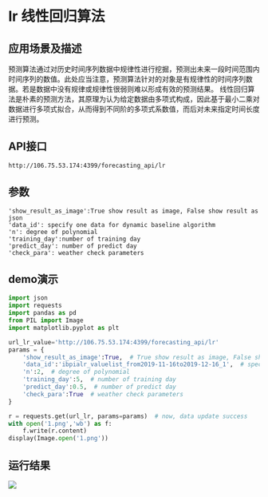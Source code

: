 # lr 线性回归算法

## 应用场景及描述
预测算法通过对历史时间序列数据中规律性进行挖掘，预测出未来一段时间范围内时间序列的数值。此处应当注意，预测算法针对的对象是有规律性的时间序列数据。若是数据中没有规律或规律性很弱则难以形成有效的预测结果。
线性回归算法是朴素的预测方法，其原理为认为给定数据由多项式构成，因此基于最小二乘对数据进行多项式拟合，从而得到不同阶的多项式系数值，而后对未来指定时间长度进行预测。


## API接口

```
http://106.75.53.174:4399/forecasting_api/lr
```

## 参数

```
'show_result_as_image':True show result as image, False show result as json
'data_id': specify one data for dynamic baseline algorithm
'n': degree of polynomial
'training_day':number of training day
'predict_day': number of predict day
'check_para': weather check parameters
```

## demo演示

```python
import json
import requests
import pandas as pd
from PIL import Image
import matplotlib.pyplot as plt

url_lr_value='http://106.75.53.174:4399/forecasting_api/lr'
params = {
    'show_result_as_image':True,  # True show result as image, False show result as json
    'data_id':'ibpialr_valuelist_from2019-11-16to2019-12-16_1',  # specify one data for dynamic baseline algorithm
    'n':2,  # degree of polynomial
    'training_day':5,  # number of training day
    'predict_day':0.5,  # number of predict day
    'check_para':True  # weather check parameters
}

r = requests.get(url_lr, params=params)  # now, data update success
with open('1.png','wb') as f:
    f.write(r.content)
display(Image.open('1.png'))
```

## 运行结果

![](/images/lr_demo.png)
